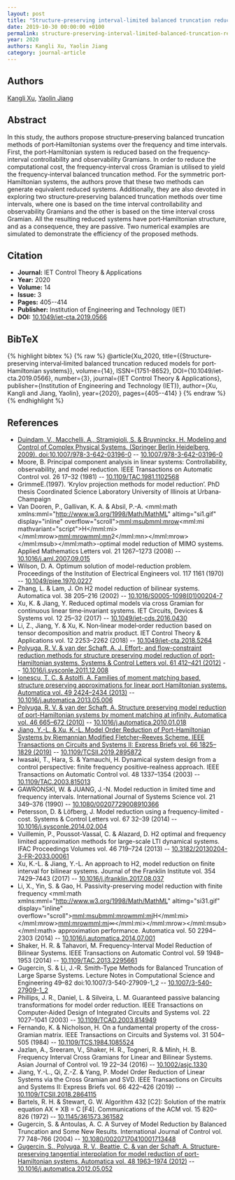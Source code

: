 ```yaml
---
layout: post
title: "Structure‐preserving interval‐limited balanced truncation reduced models for port‐Hamiltonian systems"
date: 2019-10-30 00:00:00 +0100
permalink: structure-preserving-interval-limited-balanced-truncation-reduced-models-for-port-hamiltonian-systems
year: 2020
authors: Kangli Xu, Yaolin Jiang
category: journal-article
---
```

 
## Authors
[Kangli Xu](authors/kangli-xu), [Yaolin Jiang](authors/yaolin-jiang)
 
## Abstract
In this study, the authors propose structure‐preserving balanced truncation methods of port‐Hamiltonian systems over the frequency and time intervals. First, the port‐Hamiltonian system is reduced based on the frequency‐interval controllability and observability Gramians. In order to reduce the computational cost, the frequency‐interval cross Gramian is utilised to yield the frequency‐interval balanced truncation method. For the symmetric port‐Hamiltonian systems, the authors prove that these two methods can generate equivalent reduced systems. Additionally, they are also devoted in exploring two structure‐preserving balanced truncation methods over time intervals, where one is based on the time interval controllability and observability Gramians and the other is based on the time interval cross Gramian. All the resulting reduced systems have port‐Hamiltonian structure, and as a consequence, they are passive. Two numerical examples are simulated to demonstrate the efficiency of the proposed methods.
 
## Citation
- **Journal:** IET Control Theory &amp; Applications
- **Year:** 2020
- **Volume:** 14
- **Issue:** 3
- **Pages:** 405--414
- **Publisher:** Institution of Engineering and Technology (IET)
- **DOI:** [10.1049/iet-cta.2019.0566](https://doi.org/10.1049/iet-cta.2019.0566)
 
## BibTeX
{% highlight bibtex %}
{% raw %}
@article{Xu_2020,
  title={{Structure‐preserving interval‐limited balanced truncation reduced models for port‐Hamiltonian systems}},
  volume={14},
  ISSN={1751-8652},
  DOI={10.1049/iet-cta.2019.0566},
  number={3},
  journal={IET Control Theory &amp; Applications},
  publisher={Institution of Engineering and Technology (IET)},
  author={Xu, Kangli and Jiang, Yaolin},
  year={2020},
  pages={405--414}
}
{% endraw %}
{% endhighlight %}
 
## References
- [Duindam, V., Macchelli, A., Stramigioli, S. & Bruyninckx, H. Modeling and Control of Complex Physical Systems. (Springer Berlin Heidelberg, 2009). doi:10.1007/978-3-642-03196-0](modeling-and-control-of-complex-physical-systems) -- [10.1007/978-3-642-03196-0](https://doi.org/10.1007/978-3-642-03196-0)
- Moore, B. Principal component analysis in linear systems: Controllability, observability, and model reduction. IEEE Transactions on Automatic Control vol. 26 17–32 (1981) -- [10.1109/TAC.1981.1102568](https://doi.org/10.1109/TAC.1981.1102568)
- GrimmeE.(1997). ‘Krylov projection methods for model reduction’. PhD thesis Coordinated Science Laboratory University of Illinois at Urbana‐Champaign
- Van Dooren, P., Gallivan, K. A. & Absil, P.-A. <mml:math xmlns:mml="http://www.w3.org/1998/Math/MathML" altimg="si1.gif" display="inline" overflow="scroll"><mml:msub><mml:mrow><mml:mi mathvariant="script">H</mml:mi></mml:mrow><mml:mrow><mml:mn>2</mml:mn></mml:mrow></mml:msub></mml:math>-optimal model reduction of MIMO systems. Applied Mathematics Letters vol. 21 1267–1273 (2008) -- [10.1016/j.aml.2007.09.015](https://doi.org/10.1016/j.aml.2007.09.015)
- Wilson, D. A. Optimum solution of model-reduction problem. Proceedings of the Institution of Electrical Engineers vol. 117 1161 (1970) -- [10.1049/piee.1970.0227](https://doi.org/10.1049/piee.1970.0227)
- Zhang, L. & Lam, J. On H2 model reduction of bilinear systems. Automatica vol. 38 205–216 (2002) -- [10.1016/S0005-1098(01)00204-7](https://doi.org/10.1016/S0005-1098(01)00204-7)
- Xu, K. & Jiang, Y. Reduced  optimal models via cross Gramian for continuous linear time‐invariant systems. IET Circuits, Devices &amp; Systems vol. 12 25–32 (2017) -- [10.1049/iet-cds.2016.0430](https://doi.org/10.1049/iet-cds.2016.0430)
- Li, Z., Jiang, Y. & Xu, K. Non‐linear model‐order reduction based on tensor decomposition and matrix product. IET Control Theory &amp; Applications vol. 12 2253–2262 (2018) -- [10.1049/iet-cta.2018.5264](https://doi.org/10.1049/iet-cta.2018.5264)
- [Polyuga, R. V. & van der Schaft, A. J. Effort- and flow-constraint reduction methods for structure preserving model reduction of port-Hamiltonian systems. Systems &amp; Control Letters vol. 61 412–421 (2012)](effort-and-flow-constraint-reduction-methods-for-structure-preserving-model-reduction-of-port-hamiltonian-systems) -- [10.1016/j.sysconle.2011.12.008](https://doi.org/10.1016/j.sysconle.2011.12.008)
- [Ionescu, T. C. & Astolfi, A. Families of moment matching based, structure preserving approximations for linear port Hamiltonian systems. Automatica vol. 49 2424–2434 (2013)](families-of-moment-matching-based-structure-preserving-approximations-for-linear-port-hamiltonian-systems) -- [10.1016/j.automatica.2013.05.006](https://doi.org/10.1016/j.automatica.2013.05.006)
- [Polyuga, R. V. & van der Schaft, A. Structure preserving model reduction of port-Hamiltonian systems by moment matching at infinity. Automatica vol. 46 665–672 (2010)](structure-preserving-model-reduction-of-port-hamiltonian-systems-by-moment-matching-at-infinity) -- [10.1016/j.automatica.2010.01.018](https://doi.org/10.1016/j.automatica.2010.01.018)
- [Jiang, Y.-L. & Xu, K.-L. Model Order Reduction of Port-Hamiltonian Systems by Riemannian Modified Fletcher–Reeves Scheme. IEEE Transactions on Circuits and Systems II: Express Briefs vol. 66 1825–1829 (2019)](model-order-reduction-of-port-hamiltonian-systems-by-riemannian-modified-fletcher-reeves-scheme) -- [10.1109/TCSII.2019.2895872](https://doi.org/10.1109/TCSII.2019.2895872)
- Iwasaki, T., Hara, S. & Yamauchi, H. Dynamical system design from a control perspective: finite frequency positive-realness approach. IEEE Transactions on Automatic Control vol. 48 1337–1354 (2003) -- [10.1109/TAC.2003.815013](https://doi.org/10.1109/TAC.2003.815013)
- GAWRONSKI, W. & JUANG, J.-N. Model reduction in limited time and frequency intervals. International Journal of Systems Science vol. 21 349–376 (1990) -- [10.1080/00207729008910366](https://doi.org/10.1080/00207729008910366)
- Petersson, D. & Löfberg, J. Model reduction using a frequency-limited -cost. Systems &amp; Control Letters vol. 67 32–39 (2014) -- [10.1016/j.sysconle.2014.02.004](https://doi.org/10.1016/j.sysconle.2014.02.004)
- Vuillemin, P., Poussot-Vassal, C. & Alazard, D. H2 optimal and frequency limited approximation methods for large-scale LTI dynamical systems. IFAC Proceedings Volumes vol. 46 719–724 (2013) -- [10.3182/20130204-3-FR-2033.00061](https://doi.org/10.3182/20130204-3-FR-2033.00061)
- Xu, K.-L. & Jiang, Y.-L. An approach to H2,  model reduction on finite interval for bilinear systems. Journal of the Franklin Institute vol. 354 7429–7443 (2017) -- [10.1016/j.jfranklin.2017.08.037](https://doi.org/10.1016/j.jfranklin.2017.08.037)
- Li, X., Yin, S. & Gao, H. Passivity-preserving model reduction with finite frequency <mml:math xmlns:mml="http://www.w3.org/1998/Math/MathML" altimg="si31.gif" display="inline" overflow="scroll"><mml:msub><mml:mrow><mml:mi>H</mml:mi></mml:mrow><mml:mrow><mml:mi>∞</mml:mi></mml:mrow></mml:msub></mml:math> approximation performance. Automatica vol. 50 2294–2303 (2014) -- [10.1016/j.automatica.2014.07.001](https://doi.org/10.1016/j.automatica.2014.07.001)
- Shaker, H. R. & Tahavori, M. Frequency-Interval Model Reduction of Bilinear Systems. IEEE Transactions on Automatic Control vol. 59 1948–1953 (2014) -- [10.1109/TAC.2013.2295661](https://doi.org/10.1109/TAC.2013.2295661)
- Gugercin, S. & Li, J.-R. Smith-Type Methods for Balanced Truncation of Large Sparse Systems. Lecture Notes in Computational Science and Engineering 49–82 doi:10.1007/3-540-27909-1_2 -- [10.1007/3-540-27909-1_2](https://doi.org/10.1007/3-540-27909-1_2)
- Phillips, J. R., Daniel, L. & Silveira, L. M. Guaranteed passive balancing transformations for model order reduction. IEEE Transactions on Computer-Aided Design of Integrated Circuits and Systems vol. 22 1027–1041 (2003) -- [10.1109/TCAD.2003.814949](https://doi.org/10.1109/TCAD.2003.814949)
- Fernando, K. & Nicholson, H. On a fundamental property of the cross- Gramian matrix. IEEE Transactions on Circuits and Systems vol. 31 504–505 (1984) -- [10.1109/TCS.1984.1085524](https://doi.org/10.1109/TCS.1984.1085524)
- Jazlan, A., Sreeram, V., Shaker, H. R., Togneri, R. & Minh, H. B. Frequency Interval Cross Gramians for Linear and Bilinear Systems. Asian Journal of Control vol. 19 22–34 (2016) -- [10.1002/asjc.1330](https://doi.org/10.1002/asjc.1330)
- Jiang, Y.-L., Qi, Z.-Z. & Yang, P. Model Order Reduction of Linear Systems via the Cross Gramian and SVD. IEEE Transactions on Circuits and Systems II: Express Briefs vol. 66 422–426 (2019) -- [10.1109/TCSII.2018.2864115](https://doi.org/10.1109/TCSII.2018.2864115)
- Bartels, R. H. & Stewart, G. W. Algorithm 432 [C2]: Solution of the matrix equation AX + XB = C [F4]. Communications of the ACM vol. 15 820–826 (1972) -- [10.1145/361573.361582](https://doi.org/10.1145/361573.361582)
- Gugercin, S. & Antoulas, A. C. A Survey of Model Reduction by Balanced Truncation and Some New Results. International Journal of Control vol. 77 748–766 (2004) -- [10.1080/00207170410001713448](https://doi.org/10.1080/00207170410001713448)
- [Gugercin, S., Polyuga, R. V., Beattie, C. & van der Schaft, A. Structure-preserving tangential interpolation for model reduction of port-Hamiltonian systems. Automatica vol. 48 1963–1974 (2012)](structure-preserving-tangential-interpolation-for-model-reduction-of-port-hamiltonian-systems) -- [10.1016/j.automatica.2012.05.052](https://doi.org/10.1016/j.automatica.2012.05.052)

